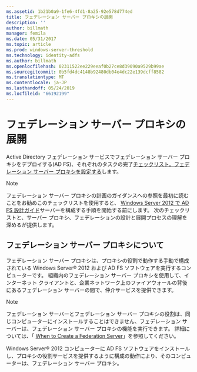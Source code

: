 ```yaml
---
ms.assetid: 1b21b0a9-1fe6-4fd1-8a25-92e578d774ed
title: フェデレーション サーバー プロキシの展開
description: ''
author: billmath
manager: femila
ms.date: 05/31/2017
ms.topic: article
ms.prod: windows-server-threshold
ms.technology: identity-adfs
ms.author: billmath
ms.openlocfilehash: 02311522ee229eeaf0b27ce8d39090a9529b99ae
ms.sourcegitcommit: 0b5fd4dc4148b92480db04e4dc22e139dcff8582
ms.translationtype: MT
ms.contentlocale: ja-JP
ms.lasthandoff: 05/24/2019
ms.locfileid: "66192199"
---
```

# <a name="deploying-federation-server-proxies"></a>フェデレーション サーバー プロキシの展開

Active Directory フェデレーション サービスでフェデレーション サーバー プロキシをデプロイする\(AD FS\)、それぞれのタスクの完了[チェックリスト。フェデレーション サーバー プロキシを設定する](Checklist--Setting-Up-a-Federation-Server-Proxy.md)します。  
  
> [!NOTE]  
> フェデレーション サーバー プロキシの計画のガイダンスへの参照を最初に読むことをお勧めこのチェックリストを使用すると、 [Windows Server 2012 で AD FS 設計ガイド](https://technet.microsoft.com/library/dd807036.aspx)サーバーを構成する手順を開始する前にします。 次のチェックリストと、サーバー プロキシ、フェデレーションの設計と展開プロセスの理解を深めるが提供します。  
  
## <a name="about-federation-server-proxies"></a>フェデレーション サーバー プロキシについて  
フェデレーション サーバー プロキシは、プロキシの役割で動作する手動で構成されている Windows Server® 2012 および AD FS ソフトウェアを実行するコンピューターです。 組織内のフェデレーション サーバー プロキシを使用して、インターネット クライアントと、企業ネットワーク上のファイアウォールの背後にあるフェデレーション サーバーの間で、仲介サービスを提供できます。  
  
> [!NOTE]  
> フェデレーション サーバーとフェデレーション サーバー プロキシの役割は、同じコンピューターにインストールすることはできません、フェデレーション サーバーは、フェデレーション サーバー プロキシの機能を実行できます。 詳細については、「 [When to Create a Federation Server](https://technet.microsoft.com/library/dd807101.aspx)」を参照してください。  
  
Windows Server® 2012 コンピューターに AD FS ソフトウェアをインストールし、プロキシの役割サービスを提供するように構成の動作により、そのコンピューターは、フェデレーション サーバー プロキシ。  
  

